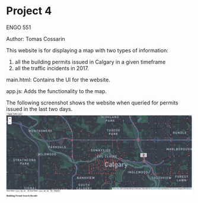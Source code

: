 # Project 4

ENGO 551

Author: Tomas Cossarin

This website is for displaying a map with two types of information:
1. all the building permits issued in Calgary in a given timeframe
2. all the traffic incidents in 2017.

main.html: Contains the UI for the website.

app.js: Adds the functionality to the map.

The following screenshot shows the website when queried for permits issued in the last two days.
![Map Visualization](Screenshot4.png)
